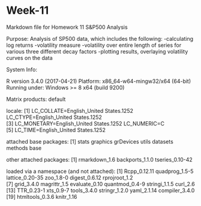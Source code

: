 # Week-11
Markdown file for Homework 11
S&P500 Analysis

Purpose:
Analysis of SP500 data, which includes the following: 
-calculating log returns 
-volatility measure
-volatility over entire length of series for various three different decay factors
-plotting results, overlaying volatility curves on the data


System Info:

R version 3.4.0 (2017-04-21)
Platform: x86_64-w64-mingw32/x64 (64-bit)
Running under: Windows >= 8 x64 (build 9200)

Matrix products: default

locale:
[1] LC_COLLATE=English_United States.1252  LC_CTYPE=English_United States.1252   
[3] LC_MONETARY=English_United States.1252 LC_NUMERIC=C                          
[5] LC_TIME=English_United States.1252    

attached base packages:
[1] stats     graphics  grDevices utils     datasets  methods   base     

other attached packages:
[1] rmarkdown_1.6   backports_1.1.0 tseries_0.10-42

loaded via a namespace (and not attached):
 [1] Rcpp_0.12.11    quadprog_1.5-5  lattice_0.20-35 zoo_1.8-0       digest_0.6.12   rprojroot_1.2  
 [7] grid_3.4.0      magrittr_1.5    evaluate_0.10   quantmod_0.4-9  stringi_1.1.5   curl_2.6       
[13] TTR_0.23-1      xts_0.9-7       tools_3.4.0     stringr_1.2.0   yaml_2.1.14     compiler_3.4.0 
[19] htmltools_0.3.6 knitr_1.16     

